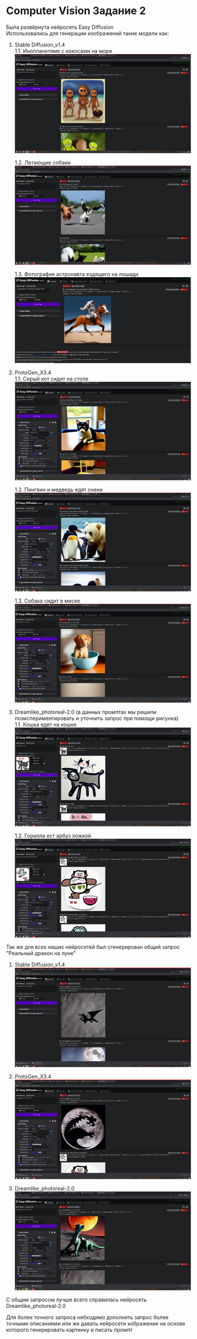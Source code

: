 # Computer Vision Задание 2
Была развёрнута нейросеть Easy Diffusion  
Использовались для генерации изображений такие модели как:  
1. Stable Diffusion_v1.4  
    1.1. Инопланетяме с кокосами на море  
    ![image info](https://github.com/misshp11/CV8/blob/main/img/изображение_2023-06-04_030929395.png)  
    
    1.2. Летающие собаки  
    ![image info](https://github.com/misshp11/CV8/blob/main/img/изображение_2023-06-04_030954591.png)  
    
    1.3. Фотография астронавта ездящего на лошади  
    ![image info](https://github.com/misshp11/CV8/blob/main/img/изображение_2023-06-04_030901559.png)  
    
2. ProtoGen_X3.4  
    1.1. Серый кот сидит на столе  
    ![image info](https://github.com/misshp11/CV8/blob/main/img/изображение_2023-06-04_031622916.png)  
    
    1.2. Пингвин и медведь едят снеки  
    ![image info](https://github.com/misshp11/CV8/blob/main/img/изображение_2023-06-04_031557011.png)  
    
    1.3. Собака сидит в миске  
    ![image info](https://github.com/misshp11/CV8/blob/main/img/изображение_2023-06-04_031536792.png)  
    
3. Dreamlike_photoreal-2.0 (в данных промптах мы решили поэкспериментировать и уточнить запрос при помощи рисунка)  
    1.1. Кошка едет на кошке  
    ![image info](https://github.com/misshp11/CV8/blob/main/img/изображение_2023-06-04_031437205.png)  
    
    1.2. Горилла ест арбуз ложкой  
    ![image info](https://github.com/misshp11/CV8/blob/main/img/изображение_2023-06-04_031451937.png)  
    
Так же для всех наших нейросетей был сгенерирован общий запрос "Реальный дракон на луне"  
1. Stable Diffusion_v1.4
![image info](https://github.com/misshp11/CV8/blob/main/img/изображение_2023-06-04_031025349.png)  
  
2. ProtoGen_X3.4  
![image info](https://github.com/misshp11/CV8/blob/main/img/изображение_2023-06-04_031514528.png)  
  
3. Dreamlike_photoreal-2.0  
![image info](https://github.com/misshp11/CV8/blob/main/img/изображение_2023-06-04_031227537.png)  
  
С общим запросом лучше всего справилась нейросеть Dreamlike_photoreal-2.0  

Для более точного запроса небходимо дополнять запрос более точными описаниями или же давать нейросети избражение на основе которого генерировать картинку и писать промпт
